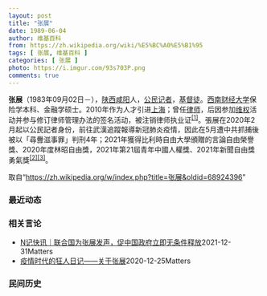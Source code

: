 ```yaml
---
layout: post
title: "张展"
date: 1989-06-04
author: 维基百科
from: https://zh.wikipedia.org/wiki/%E5%BC%A0%E5%B1%95
tags: [ 张展, 维基百科 ]
categories: [ 张展 ]
photo: https://i.imgur.com/93s703P.png
comments: true
---
```

<div class="mw-parser-output">

<p><b>张展</b>（1983年09月02日<span class="useeditintro" title="Template:BLP editintro">－</span>），<a href="/wiki/%E9%99%95%E8%A5%BF" class="mw-redirect" title="陕西">陕西</a><a href="/wiki/%E5%92%B8%E9%98%B3" class="mw-redirect" title="咸阳">咸阳</a>人，<a href="/wiki/%E5%85%AC%E6%B0%91%E8%A8%98%E8%80%85" class="mw-redirect" title="公民記者">公民记者</a>，<a href="/wiki/%E5%9F%BA%E7%9D%A3%E5%BE%92" title="基督徒">基督徒</a>。<a href="/wiki/%E8%A5%BF%E5%8D%97%E8%B4%A2%E7%BB%8F%E5%A4%A7%E5%AD%A6" title="西南财经大学">西南财经大学</a>保险学本科、金融学硕士。2010年作为人才引进<a href="/wiki/%E4%B8%8A%E6%B5%B7" class="mw-redirect" title="上海">上海</a>；曾任<a href="/wiki/%E5%BE%8B%E5%B8%88" class="mw-redirect" title="律师">律师</a>，后因参加<a href="/wiki/%E7%BB%B4%E6%9D%83" class="mw-redirect" title="维权">维权</a>活动并参与修订律师管理办法的签名活动，被注销律师执业证<sup id="cite_ref-1" class="reference"><a href="#cite_note-1">[1]</a></sup>。張展在2020年2月起以公民記者身份，前往武漢追蹤報導新冠肺炎疫情，因此在5月遭中共抓捕後被以「尋釁滋事罪」判刑4年；2021年獲得比利時自由大學頒贈的言論自由榮譽獎、2020年度林昭自由獎，2021年第21屆青年中國人權獎、2021年新聞自由獎勇氣獎<sup id="cite_ref-無國界_2-0" class="reference"><a href="#cite_note-無國界-2">[2]</a></sup><sup id="cite_ref-3" class="reference"><a href="#cite_note-3">[3]</a></sup>。
</p>
</div><noscript><img src="//zh.wikipedia.org/wiki/Special:CentralAutoLogin/start?type=1x1" alt="" title="" width="1" height="1" style="border: none; position: absolute;"></noscript>
<div class="printfooter">取自“<a dir="ltr" href="https://zh.wikipedia.org/w/index.php?title=张展&amp;oldid=68924396">https://zh.wikipedia.org/w/index.php?title=张展&amp;oldid=68924396</a>”</div><div id="recent-news"><h3>最近动态</h3><ul></ul></div><div id="open-opinion"><h3>相关言论</h3><ul><li><a href="https://nodebe4.github.io/opinion/2021-12-31/N%E8%AE%B0%E5%BF%AB%E8%AE%AF-%E8%81%94%E5%90%88%E5%9B%BD%E4%B8%BA%E5%BC%A0%E5%B1%95%E5%8F%91%E5%A3%B0-%E4%BF%83%E4%B8%AD%E5%9B%BD%E6%94%BF%E5%BA%9C%E7%AB%8B%E5%8D%B3%E6%97%A0%E6%9D%A1%E4%BB%B6%E9%87%8A%E6%94%BE/" title="NGOCN">N记快讯｜联合国为张展发声，促中国政府立即无条件释放</a><time>2021-12-31</time><a class="tag">Matters</a></li>
<li><a href="https://nodebe4.github.io/opinion/2020-12-25/%E7%96%AB%E6%83%85%E6%97%B6%E4%BB%A3%E7%9A%84%E7%8B%82%E4%BA%BA%E6%97%A5%E8%AE%B0-%E5%85%B3%E4%BA%8E%E5%BC%A0%E5%B1%95/" title="AI XIAOMING">疫情时代的狂人日记——关于张展</a><time>2020-12-25</time><a class="tag">Matters</a></li>
</ul></div><div id="mjls-record"><h3>民间历史</h3><ul></ul></div>